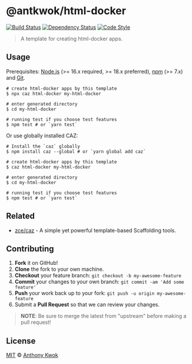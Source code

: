 # @antkwok/html-docker

[![Build Status][travis-img]][travis-url]
[![Dependency Status][dependency-img]][dependency-url]
[![Code Style][style-img]][style-url]

> A template for creating html-docker apps.

## Usage

Prerequisites: [Node.js](https://nodejs.org) (>= 16.x required, >= 18.x preferred), [npm](https://www.npmjs.com) (>= 7.x) and [Git](https://git-scm.com).

```shell
# create html-docker apps by this template
$ npx caz html-docker my-html-docker

# enter generated directory
$ cd my-html-docker

# running test if you choose test features
$ npm test # or `yarn test`
```

Or use globally installed CAZ:

```shell
# Install the `caz` globally
$ npm install caz --global # or `yarn global add caz`

# create html-docker apps by this template
$ caz html-docker my-html-docker

# enter generated directory
$ cd my-html-docker

# running test if you choose test features
$ npm test # or `yarn test`
```

## Related

- [zce/caz](https://github.com/zce/caz) - A simple yet powerful template-based Scaffolding tools.

## Contributing

1. **Fork** it on GitHub!
2. **Clone** the fork to your own machine.
3. **Checkout** your feature branch: `git checkout -b my-awesome-feature`
4. **Commit** your changes to your own branch: `git commit -am 'Add some feature'`
5. **Push** your work back up to your fork: `git push -u origin my-awesome-feature`
6. Submit a **Pull Request** so that we can review your changes.

> **NOTE**: Be sure to merge the latest from "upstream" before making a pull request!

## License

[MIT](LICENSE) &copy; [Anthony Kwok](https://github.com/antkwok)



[travis-img]: https://img.shields.io/travis/com/antkwok/html-docker
[travis-url]: https://travis-ci.com/antkwok/html-docker
[dependency-img]: https://img.shields.io/librariesio/github/antkwok/html-docker
[dependency-url]: https://github.com/antkwok/html-docker
[style-img]: https://img.shields.io/badge/code_style-standard-brightgreen
[style-url]: https://standardjs.com
